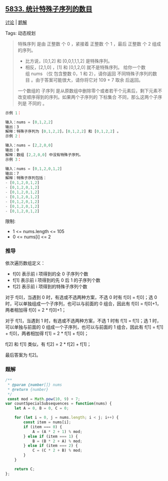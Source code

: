 ## [5833. 统计特殊子序列的数目](https://leetcode-cn.com/problems/count-number-of-special-subsequences/)

[讨论](https://leetcode-cn.com/problems/count-number-of-special-subsequences/comments/) | [题解](https://leetcode-cn.com/problems/count-number-of-special-subsequences/solution/)

Tags: 动态规划

> 特殊序列 是由 正整数 个 0 ，紧接着 正整数 个 1 ，最后 正整数 个 2 组成的序列。
>
> - 比方说，[0,1,2] 和 [0,0,1,1,1,2] 是特殊序列。
> - 相反，[2,1,0] ，[1] 和 [0,1,2,0] 就不是特殊序列。
> 给你一个数组 nums （仅 包含整数 0，1 和 2），请你返回 不同特殊子序列的数目 。由于答案可能很大，请你将它对 109 + 7 取余 后返回。
>
> 一个数组的 子序列 是从原数组中删除零个或者若干个元素后，剩下元素不改变顺序得到的序列。如果两个子序列的 下标集合 不同，那么这两个子序列是 不同的 。

```js
示例 1：

输入：nums = [0,1,2,2]
输出：3
解释：特殊子序列为 [0,1,2,2]，[0,1,2,2] 和 [0,1,2,2] 。
示例 2：

输入：nums = [2,2,0,0]
输出：0
解释：数组 [2,2,0,0] 中没有特殊子序列。
示例 3：

输入：nums = [0,1,2,0,1,2]
输出：7
解释：特殊子序列包括：
- [0,1,2,0,1,2]
- [0,1,2,0,1,2]
- [0,1,2,0,1,2]
- [0,1,2,0,1,2]
- [0,1,2,0,1,2]
- [0,1,2,0,1,2]
- [0,1,2,0,1,2]
```

限制:
- 1 <= nums.length <= 105
- 0 <= nums[i] <= 2

### 推导
依次遍历数组定义：
- f[0] 表示前 i 项得到的全 0 子序列个数
- f[1] 表示前 i 项得到的先 0 后 1 的子序列个数
- f[2] 表示前 i 项得到的特殊子序列个数

对于 f[0]，当遇到 0 时，有选或不选两种方案，不选 0 时有 f[0] = f[0]；选 0 时，可以单独组成一个子序列，也可以与前面的 0 组合，因此有 f[0] = f[0]+1，两者相加得 f[0] = 2 * f[0]+1；

对于 f[1]，当遇到 1 时，有选或不选两种方案，不选 1 时有 f[1] = f[1]；选 1 时，可以单独与前面的 0 组成一个子序列，也可以与前面的 1 组合，因此有 f[1] = f[1] + f[0]，两者相加得 f[1] = 2 * f[1] + f[0]；

f[2] 和 f[1] 类似，有 f[2] = 2 * f[2] + f[1]；

最后答案为 f[2]。

### 题解
```js
/**
 * @param {number[]} nums
 * @return {number}
 */
 const mod = Math.pow(10, 9) + 7;
var countSpecialSubsequences = function(nums) {
    let A = 0, B = 0, C = 0;

    for (let i = 0, j = nums.length; i < j; i++) {
        const item = nums[i];
        if (item === 0) {
            A = (A * 2 + 1) % mod;
        } else if (item === 1) {
            B = (B * 2 + A) % mod;
        } else if (item === 2) {
            C = (C * 2 + B) % mod;
        }
    }

    return C;
};
```
